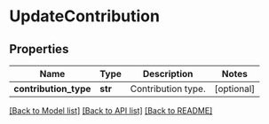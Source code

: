 # UpdateContribution

## Properties
Name | Type | Description | Notes
------------ | ------------- | ------------- | -------------
**contribution_type** | **str** | Contribution type. | [optional] 

[[Back to Model list]](../README.md#documentation-for-models) [[Back to API list]](../README.md#documentation-for-api-endpoints) [[Back to README]](../README.md)


